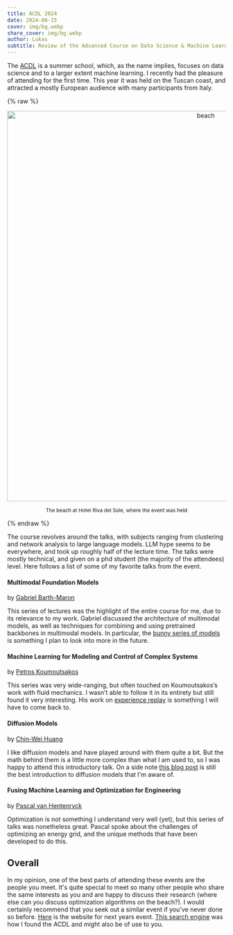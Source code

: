 ```yaml
---
title: ACDL 2024
date: 2024-06-15
cover: img/bg.webp
share_cover: img/bg.webp
author: Lukas
subtitle: Review of the Advanced Course on Data Science & Machine Learning
---
```

The [ACDL](https://acdl2024.icas.events/) is a summer school, which, as the name implies, focuses on data science and to a larger extent machine learning. I recently had the pleasure of attending for the first time. This year it was held on the Tuscan coast, and attracted a mostly European audience with many participants from Italy.

{% raw %}
<center>
<img src="beach.jpg"  width=900  alt="beach">
<p><small>The beach at Hotel Riva del Sole, where the event was held</small></p>
</center>
{% endraw %}


The course revolves around the talks, with subjects ranging from clustering and network analysis to large language models. LLM hype seems to be everywhere, and took up roughly half of the lecture time. The talks were mostly technical, and given on a phd student (the majority of the attendees) level. Here follows a list of some of my favorite talks from the event.


#### Multimodal Foundation Models
by [Gabriel Barth-Maron](https://gabrielbm.com/)


This series of lectures was the highlight of the entire course for me, due to its relevance to my work. Gabriel discussed the architecture of multimodal models, as well as techniques for combining and using pretrained backbones in multimodal models. In particular, the [bunny series of models](https://arxiv.org/abs/2402.11530) is something I plan to look into more in the future.


#### Machine Learning for Modeling and Control of Complex Systems
by [Petros Koumoutsakos](https://seas.harvard.edu/person/petros-koumoutsakos)


This series was very wide-ranging, but often touched on Koumoutsakos’s work with fluid mechanics. I wasn’t able to follow it in its entirety but still found it very interesting. His work on [experience replay](https://cse-lab.seas.harvard.edu/research-artificial_intelligence-reinforcement_learning) is something I will have to come back to.
     	 

#### Diffusion Models
by [Chin-Wei Huang](https://chinweihuang.com/)


I like diffusion models and have played around with them quite a bit. But the math behind them is a little more complex than what I am used to, so I was happy to attend this introductory talk. On a side note [this blog post](https://www.chenyang.co/diffusion.html) is still the best introduction to diffusion models that I'm aware of.


#### Fusing Machine Learning and Optimization for Engineering
by [Pascal van Hentenryck](https://sites.gatech.edu/pascal-van-hentenryck/)


Optimization is not something I understand very well (yet), but this series of talks was nonetheless great. Pascal spoke about the challenges of optimizing an energy grid, and the unique methods that have been developed to do this.



## Overall

In my opinion, one of the best parts of attending these events are the people you meet. It's quite special to meet so many other people who share the same interests as you and are happy to discuss their research (where else can you discuss optimization algorithms on the beach?). I would certainly recommend that you seek out a similar event if you've never done so before. [Here](https://acdl2025.icas.events/) is the website for next years event. [This search engine](https://www.summerschoolsineurope.eu/search) was how I found the ACDL and might also be of use to you.